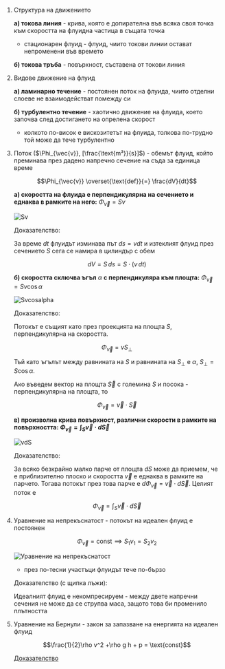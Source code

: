 1. Структура на движението
	
	**а) токова линия** - крива, която е допирателна във всяка своя точка към скоростта на флуидна частица в същата точка
	- стационарен флуид - флуид, чиито токови линии остават непроменени във времето
	
	**б) токова тръба** - повърхност, съставена от токови линия

2. Видове движение на флуид
	
	**а) ламинарно течение** - постоянен поток на флуида, чиито отделни слоеве не взаимодействат помежду си
	
	**б) турбулентно течение** - хаотично движение на флуида, което започва след достигането на опрелена скорост
	- колкото по-висок е вискозитетът на флуида, толкова по-трудно той може да тече турбулентно

3. Поток ($\Phi_{\vec{v}}, [\frac{\text{m³}}{s}]$) - обемът флуид, който преминава през дадено напречно сечение на съда за единица време
	
	$$\Phi_{\vec{v}} \overset{\text{def}}{=} \frac{dV}{dt}$$
	 
	 **a) скоростта на флуида е перпендикулярна на сечението и еднаква в рамките на него:** $\Phi_{\vec{v}} = Sv$
	
	![Sv](Sv.png)
	
	Доказателство: 
	
	За време $dt$ флуидът изминава път $ds = vdt$ и изтеклият флуид през сечението $S$ сега се намира в цилиндър с обем
	
	$$dV = S\, ds = S \cdot (v\,dt)$$
	
	**б) скоростта сключва ъгъл** $\alpha$ **с перпендикуляра към площта:** $\Phi_{\vec{v}} = S v \cos\alpha$
	
	![Svcosalpha](Svcosalpha.png)
	
	Доказателство:
	
	Потокът е същият като през проекцията на площта $S$, перпендикулярна на скоростта.
	
	$$\Phi_{\vec{v}} = vS_{\perp}$$
	
	Тъй като ъгълът между равнината на $S$ и равнината на $S_{\perp}$ е $\alpha$, $S_{\perp} = S\cos\alpha$.
	
	Ако въведем вектор на площта $\vec S$ с големина $S$ и посока - перпендикулярна на площта, то
	
	$$\Phi_{\vec{v}}= \vec{v} \cdot \vec{S}$$
	
	**в) произволна крива повърхност, различни скорости в рамките на повърхността: $\Phi_{\vec{v}} = \int_S \vec{v}\cdot d\vec{S}$**
	
	![vdS](vdS.png)
	
	Доказателство:
	
	За всяко безкрайно малко парче от площта $dS$ може да приемем, че е приблизително плоско и скоростта $\vec{v}$ е еднаква в рамките на парчето. Тогава потокът през това парче е $d\Phi_{\vec{v}} = \vec{v}\cdot d\vec{S}$. Целият поток е
	
	$$\Phi_{\vec v} = \int_S \vec{v}\cdot d\vec{S}$$

3. Уравнение на непрекъснатост - потокът на идеален флуид е постоянен
	
	$$\Phi_{\vec{v}} = \text{const} \implies S_1v_1 = S_2v_2$$
	
	![Уравнение на непрекъснатост](Уравнение%20на%20непрекъснатост.jpg)
	
	- през по-тесни участъци флуидът тече по-бързо
	
	Доказателство (с щипка лъжи): 
	
	Идеалният флуид е некомпресируем - между двете напречни сечения не може да се струпва маса, защото това би променило плътността

4. Уравнение на Бернули - закон за запазване на енергията на идеален флуид
	
	$$\frac{1}{2}\rho v^2 +\rho g h + p = \text{const}$$
	
	[Доказателство](https://mihailkovachev.github.io/Physics/Newtonian%20Mechanics/Fluid%20Mechanics/3.%20Fluid%20Flow.html)
